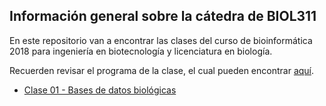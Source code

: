 ## Información general sobre la cátedra de BIOL311



En este repositorio van a encontrar las clases del curso de bioinformática 2018 para ingeniería en biotecnología y licenciatura en biología. 

Recuerden revisar el programa de la clase, el cual pueden encontrar [aquí](https://github.com/bioinf-biotec/clases_bioinf/raw/master/BIOL311%20BIOT_BIOL_Syllabus_FINAL.pdf).

- [Clase 01 - Bases de datos biológicas]()  

